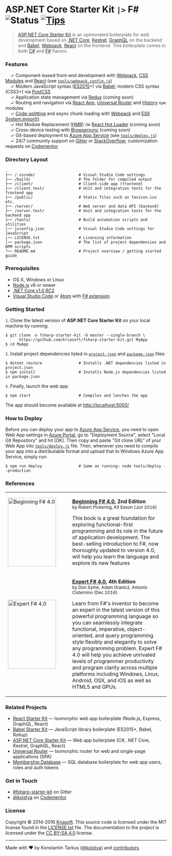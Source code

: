 # ASP.NET Core Starter Kit `|>` F# &nbsp; ![Status](https://img.shields.io/badge/status-early%20preview-orange.svg?style=flat-square) [![Tips](https://img.shields.io/badge/donate-PayPal-blue.svg?style=flat-square)](https://www.paypal.com/cgi-bin/webscr?cmd=_s-xclick&hosted_button_id=S7EE6P6KDLP9S)

> [ASP.NET Core Starter Kit](https://github.com/kriasoft/aspnet-starter-kit) is an opinionated
> boilerplate for web development based on [.NET Core](http://dotnet.github.io/),
> [Kestrel](https://github.com/aspnet/KestrelHttpServer), [GraphQL](http://graphql.org/) on the
> backend and [Babel](http://babeljs.io/), [Webpack](https://webpack.github.io/),
> [React](https://facebook.github.io/react) on the frontend. This boilerplate comes in both
> [C#](https://github.com/kriasoft/aspnet-starter-kit) and
> [F#](https://github.com/kriasoft/fsharp-starter-kit) flavors.


### Features

&nbsp; &nbsp; ✓ Component-based front-end development with [Webpack](https://webpack.github.io/), [CSS Modules](https://github.com/css-modules/css-modules) and [React](https://facebook.github.io/react) (see [`tools/webpack.config.js`](./tools/webpack.config.js))<br>
&nbsp; &nbsp; ✓ Modern JavaScript syntax ([ES2015](http://babeljs.io/docs/learn-es2015/)+) via [Babel](http://babeljs.io/); modern CSS syntax (CSS3+) via [PostCSS](https://github.com/postcss/postcss)<br>
&nbsp; &nbsp; ✓ Application state management via [Redux](http://redux.js.org/) (coming soon)<br>
&nbsp; &nbsp; ✓ Routing and navigation via [React App](https://github.com/kriasoft/react-app), [Universal Router](https://github.com/kriasoft/universal-router) and [History](https://github.com/mjackson/history) `npm` modules<br>
&nbsp; &nbsp; ✓ [Code-splitting](https://github.com/webpack/docs/wiki/code-splitting) and async chunk loading with [Webpack](https://webpack.github.io/) and [ES6 System.import()](http://www.2ality.com/2014/09/es6-modules-final.html)<br>
&nbsp; &nbsp; ✓ Hot Module Replacement ([HMR](https://webpack.github.io/docs/hot-module-replacement.html)) /w [React Hot Loader](http://gaearon.github.io/react-hot-loader/) (coming soon)<br>
&nbsp; &nbsp; ✓ Cross-device testing with [Browsersync](https://browsersync.io/) (coming soon)<br>
&nbsp; &nbsp; ✓ Git-based deployment to [Azure App Service](https://azure.microsoft.com/services/app-service/) (see [`tools/deploy.js`](./tools/deploy.js))<br>
&nbsp; &nbsp; ✓ 24/7 community support on [Gitter](https://gitter.im/kriasoft/aspnet-starter-kit) or [StackOverflow](http://stackoverflow.com/questions/tagged/aspnet-starter-kit); customization requests on [Codementor](https://www.codementor.io/koistya)<br>


### Directory Layout

```shell
.
├── /.vscode/                   # Visual Studio Code settings
├── /build/                     # The folder for compiled output
├── /client/                    # Client-side app (frontend)
├── /client.test/               # Unit and integration tests for the frontend app
├── /public/                    # Static files such as favicon.ico etc.
├── /server/                    # Web server and data API (backend)
├── /server.test/               # Unit and integration tests for the backend app
├── /tools/                     # Build automation scripts and utilities
│── jsconfig.json               # Visual Studio Code settings for JavaScript
│── LICENSE.txt                 # Licensing information
│── package.json                # The list of project dependencies and NPM scripts
└── README.md                   # Project overview / getting started guide
```


### Prerequisites

* OS X, Windows or Linux
* [Node.js](https://nodejs.org) v6 or newer
* [.NET Core v1.0 RC2](https://blogs.msdn.microsoft.com/dotnet/2016/05/16/announcing-net-core-rc2/)
* [Visual Studio Code](https://code.visualstudio.com/) or [Atom](https://atom.io/) with [F# extension](http://ionide.io/)


### Getting Started

`1`. Clone the latest version of **ASP.NET Core Starter Kit** on your local machine by running:

```shell
$ git clone -o fsharp-starter-kit -b master --single-branch \
      https://github.com/kriasoft/fsharp-starter-kit.git MyApp
$ cd MyApp
```

`2`. Install project dependencies listed in [`project.json`](./server/project.json) and
[`package.json`](./package.json) files: 

```shell
$ dotnet restore                # Installs .NET dependencies listed in project.json
$ npm install                   # Installs Node.js dependencies listed in package.json
```

`3`. Finally, launch the web app:

```shell
$ npm start                     # Compiles and lanches the app
```

The app should become available at [http://localhost:5000/](http://localhost:5000/)


### How to Deploy

Before you can deploy your app to [Azure App Service](https://azure.microsoft.com/services/app-service/),
you need to open Web App settings in [Azure Portal](https://portal.azure.com/), go to "Deployment
Source", select "Local Git Repository" and hit [OK]. Then copy and paste "Git clone URL" of your
Web App into [`tools/deploy.js`](./tools/deploy.js) file. Then, whenever you need to compile your
app into a distributable format and upload that to Windows Azure App Service, simply run:

```shell
$ npm run deploy                # Same as running: node tools/deploy --production
```


### References

<table width="100%">
  <tr>
    <td width="185">
      <a href="http://amzn.to/1UufBR9">
        <img src="http://ecx.images-amazon.com/images/I/41y1%2BeGsX3L._SX150.jpg" width="150" height="214" alt="Beginning F# 4.0" />
      </a>
    </td>
    <td>
      <p>
        <strong><a href="http://amzn.to/1UufBR9">Beginning F# 4.0</a>, 2nd Edition</strong><br />
        <sup>by Robert Pickering, Kit Eason (Jun 2016)</sup>
      </p>
      <p>
        This book is a great foundation for exploring functional-first programming and its role in
        the future of application development. The best-selling introduction to F#, now thoroughly
        updated to version 4.0, will help you learn the language and explore its new features
      </p>
    </td>
  </tr>
  <tr>
    <td width="185">
      <a href="http://amzn.to/1U4dKp1">
        <img src="http://ecx.images-amazon.com/images/I/31YI7c5ZCbL._SX150.jpg" width="150" height="214" alt="Expert F# 4.0" />
      </a>
    </td>
    <td>
      <p>
        <strong><a href="http://amzn.to/1U4dKp1">Expert F# 4.0</a>, 4th Edition</strong><br />
        <sup>by Don Syme, Adam Granicz, Antonio Cisternino (Dec 2016)</sup>
      </p>
      <p>
        Learn from F#'s inventor to become an expert in the latest version of this powerful
        programming language so you can seamlessly integrate functional, imperative,
        object-oriented, and query programming style flexibly and elegantly to solve any
        programming problem. Expert F# 4.0 will help you achieve unrivaled levels of programmer
        productivity and program clarity across multiple platforms including Windows, Linux,
        Android, OSX, and iOS as well as HTML5 and GPUs.
      </p>
    </td>
  </tr>
</table>


### Related Projects

* [React Starter Kit](https://github.com/kriasoft/react-starter-kit) — Isomorphic web app boilerplate (Node.js, Express, GraphQL, React)
* [Babel Starter Kit](https://github.com/kriasoft/babel-starter-kit) — JavaScript library boilerplate (ES2015+, Babel, Rollup)
* [ASP.NET Core Starter Kit](https://github.com/kriasoft/aspnet-starter-kit) — Web app boilerplate (C#, .NET Core, Kestrel, GraphQL, React)
* [Universal Router](https://github.com/kriasoft/universal-router) — Isomorphic router for web and single-page applications (SPA)
* [Membership Database](https://github.com/membership/membership.db) — SQL database boilerplate for web app users, roles and auth tokens


### Get in Touch

* [#fsharp-starter-kit](https://gitter.im/kriasoft/fsharp-starter-kit) on Gitter
* [@koistya](https://twitter.com/koistya) on [Codementor](https://www.codementor.io/koistya)


### License

Copyright © 2014-2016 [Kriasoft](https://kriasoft.com). This source code is licensed under the MIT
license found in the [LICENSE.txt](https://github.com/kriasoft/fsharp-starter-kit/blob/master/LICENSE.txt)
file. The documentation to the project is licensed under the [CC BY-SA 4.0](http://creativecommons.org/licenses/by-sa/4.0/)
license.


---
Made with ♥ by Konstantin Tarkus ([@koistya](https://twitter.com/koistya)) and [contributors](https://github.com/kriasoft/fsharp-starter-kit/graphs/contributors)

